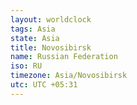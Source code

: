 ```yaml
---
layout: worldclock
tags: Asia
state: Asia
title: Novosibirsk
name: Russian Federation
iso: RU
timezone: Asia/Novosibirsk
utc: UTC +05:31
---
```



